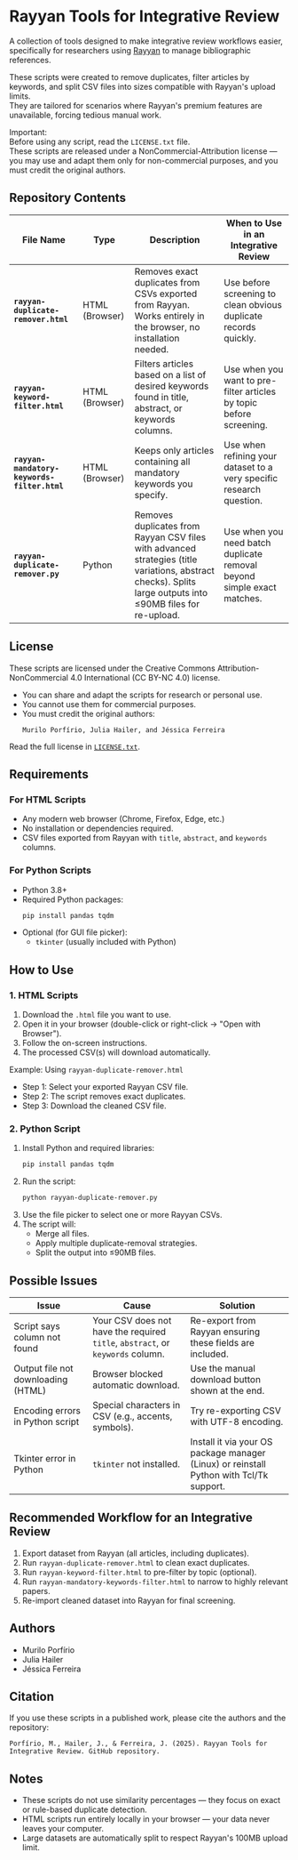 # Rayyan Tools for Integrative Review

A collection of tools designed to make integrative review workflows easier, specifically for researchers using [Rayyan](https://www.rayyan.ai/) to manage bibliographic references.

These scripts were created to remove duplicates, filter articles by keywords, and split CSV files into sizes compatible with Rayyan's upload limits.  
They are tailored for scenarios where Rayyan's premium features are unavailable, forcing tedious manual work.

Important:  
Before using any script, read the `LICENSE.txt` file.  
These scripts are released under a NonCommercial-Attribution license — you may use and adapt them only for non-commercial purposes, and you must credit the original authors.

## Repository Contents

| File Name | Type | Description | When to Use in an Integrative Review |
|-----------|------|-------------|--------------------------------------|
| **`rayyan-duplicate-remover.html`** | HTML (Browser) | Removes exact duplicates from CSVs exported from Rayyan. Works entirely in the browser, no installation needed. | Use before screening to clean obvious duplicate records quickly. |
| **`rayyan-keyword-filter.html`** | HTML (Browser) | Filters articles based on a list of desired keywords found in title, abstract, or keywords columns. | Use when you want to pre-filter articles by topic before screening. |
| **`rayyan-mandatory-keywords-filter.html`** | HTML (Browser) | Keeps only articles containing all mandatory keywords you specify. | Use when refining your dataset to a very specific research question. |
| **`rayyan-duplicate-remover.py`** | Python | Removes duplicates from Rayyan CSV files with advanced strategies (title variations, abstract checks). Splits large outputs into ≤90MB files for re-upload. | Use when you need batch duplicate removal beyond simple exact matches. |

## License

These scripts are licensed under the Creative Commons Attribution-NonCommercial 4.0 International (CC BY-NC 4.0) license.

- You can share and adapt the scripts for research or personal use.
- You cannot use them for commercial purposes.
- You must credit the original authors:
  ```
  Murilo Porfírio, Julia Hailer, and Jéssica Ferreira
  ```

Read the full license in [`LICENSE.txt`](LICENSE.txt).

## Requirements

### For HTML Scripts
- Any modern web browser (Chrome, Firefox, Edge, etc.)
- No installation or dependencies required.
- CSV files exported from Rayyan with `title`, `abstract`, and `keywords` columns.

### For Python Scripts
- Python 3.8+
- Required Python packages:
  ```bash
  pip install pandas tqdm
  ```
- Optional (for GUI file picker):
  - `tkinter` (usually included with Python)

## How to Use

### 1. HTML Scripts
1. Download the `.html` file you want to use.
2. Open it in your browser (double-click or right-click → "Open with Browser").
3. Follow the on-screen instructions.
4. The processed CSV(s) will download automatically.

Example: Using `rayyan-duplicate-remover.html`
- Step 1: Select your exported Rayyan CSV file.
- Step 2: The script removes exact duplicates.
- Step 3: Download the cleaned CSV file.

### 2. Python Script
1. Install Python and required libraries:
   ```bash
   pip install pandas tqdm
   ```
2. Run the script:
   ```bash
   python rayyan-duplicate-remover.py
   ```
3. Use the file picker to select one or more Rayyan CSVs.
4. The script will:
   - Merge all files.
   - Apply multiple duplicate-removal strategies.
   - Split the output into ≤90MB files.

## Possible Issues

| Issue | Cause | Solution |
|-------|-------|----------|
| Script says column not found | Your CSV does not have the required `title`, `abstract`, or `keywords` column. | Re-export from Rayyan ensuring these fields are included. |
| Output file not downloading (HTML) | Browser blocked automatic download. | Use the manual download button shown at the end. |
| Encoding errors in Python script | Special characters in CSV (e.g., accents, symbols). | Try re-exporting CSV with UTF-8 encoding. |
| Tkinter error in Python | `tkinter` not installed. | Install it via your OS package manager (Linux) or reinstall Python with Tcl/Tk support. |

## Recommended Workflow for an Integrative Review

1. Export dataset from Rayyan (all articles, including duplicates).
2. Run `rayyan-duplicate-remover.html` to clean exact duplicates.
3. Run `rayyan-keyword-filter.html` to pre-filter by topic (optional).
4. Run `rayyan-mandatory-keywords-filter.html` to narrow to highly relevant papers.
5. Re-import cleaned dataset into Rayyan for final screening.

## Authors
- Murilo Porfírio
- Julia Hailer
- Jéssica Ferreira

## Citation
If you use these scripts in a published work, please cite the authors and the repository:

```
Porfírio, M., Hailer, J., & Ferreira, J. (2025). Rayyan Tools for Integrative Review. GitHub repository.
```

## Notes
- These scripts do not use similarity percentages — they focus on exact or rule-based duplicate detection.
- HTML scripts run entirely locally in your browser — your data never leaves your computer.
- Large datasets are automatically split to respect Rayyan's 100MB upload limit.
